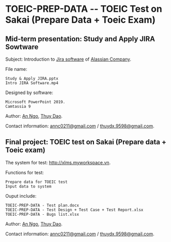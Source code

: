 # TOEIC-PREP-DATA -- TOEIC Test on Sakai (Prepare Data + Toeic Exam)

## Mid-term presentation: Study and Apply JIRA Sowtware

Subject: Introduction to [Jira software](https://www.atlassian.com/software/jira) of [Alassian Company](https://www.atlassian.com/software/jira).

File name: 

    Study & Apply JIRA.pptx
    Intro JIRA Software.mp4

Designed by software: 

    Microsoft PowerPoint 2019.
    Camtassia 9

Author: [An Ngo](https://www.facebook.com/ngocongan98), [Thuy Dao](https://www.facebook.com/thuydx.98).

Contact information: annc0211@gmail.com / thuydx.9598@gmail.com.


## Final project: TOEIC test on Sakai (Prepare data + Toeic exam)

The system for test: http://xlms.myworkspace.vn.

Functions for test:

    Prepare data for TOEIC test
    Input data to system

Ouput include:
    
    TOEIC-PREP-DATA - Test plan.docx
    TOEIC-PREP-DATA - Test Design + Test Case + Test Report.xlsx
    TOEIC-PREP-DATA - Bugs list.xlsx

Author: [An Ngo](https://www.facebook.com/ngocongan98), [Thuy Dao](https://www.facebook.com/thuydx.98).

Contact information: annc0211@gmail.com / thuydx.9598@gmail.com.
